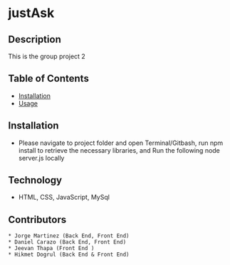 # justAsk

## Description

  This is the group project 2
  
  ## Table of Contents
  
  
  * [Installation](#installation)
  * [Usage](#usage)
  
  
  ## Installation

  - Please navigate to project folder and open Terminal/Gitbash, run npm install to retrieve the necessary libraries, and Run the following node server.js locally

  ## Technology

  - HTML, CSS, JavaScript, MySql

  ## Contributors

    * Jorge Martinez (Back End, Front End)
    * Daniel Carazo (Back End, Front End)
    * Jeevan Thapa (Front End )
    * Hikmet Dogrul (Back End & Front End)


